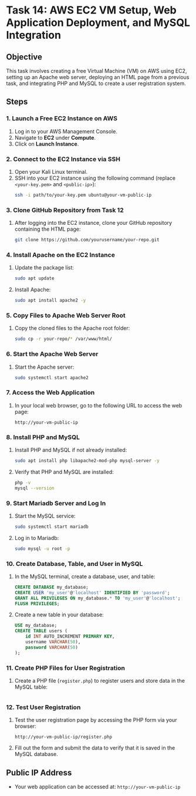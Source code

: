 # Task 14: AWS EC2 VM Setup, Web Application Deployment, and MySQL Integration

## Objective
This task involves creating a free Virtual Machine (VM) on AWS using EC2, setting up an Apache web server, deploying an HTML page from a previous task, and integrating PHP and MySQL to create a user registration system.

## Steps
### 1. Launch a Free EC2 Instance on AWS
1. Log in to your AWS Management Console.
2. Navigate to **EC2** under **Compute**.
3. Click on **Launch Instance**.

### 2. Connect to the EC2 Instance via SSH
1. Open your Kali Linux terminal.
2. SSH into your EC2 instance using the following command (replace `<your-key.pem>` and `<public-ip>`):
   ```bash
   ssh -i path/to/your-key.pem ubuntu@your-vm-public-ip
   ```
### 3. Clone GitHub Repository from Task 12
1. After logging into the EC2 instance, clone your GitHub repository containing the HTML page:
   ```bash
   git clone https://github.com/yourusername/your-repo.git
   ```
### 4. Install Apache on the EC2 Instance
1. Update the package list:
   ```bash
   sudo apt update
   ```
2. Install Apache:
   ```bash
   sudo apt install apache2 -y
   ```

### 5. Copy Files to Apache Web Server Root
1. Copy the cloned files to the Apache root folder:
   ```bash
   sudo cp -r your-repo/* /var/www/html/
   ```

### 6. Start the Apache Web Server
1. Start the Apache server:
   ```bash
   sudo systemctl start apache2
   ```

### 7. Access the Web Application
1. In your local web browser, go to the following URL to access the web page:
   ```
   http://your-vm-public-ip
   ```
### 8. Install PHP and MySQL
1. Install PHP and MySQL if not already installed:
   ```bash
   sudo apt install php libapache2-mod-php mysql-server -y
   ```
2. Verify that PHP and MySQL are installed:
   ```bash
   php -v
   mysql --version
   ```

### 9. Start Mariadb Server and Log In
1. Start the MySQL service:
   ```bash
   sudo systemctl start mariadb
   ```
2. Log in to Mariadb:
   ```bash
   sudo mysql -u root -p
   ```

### 10. Create Database, Table, and User in MySQL
1. In the MySQL terminal, create a database, user, and table:
   ```sql
   CREATE DATABASE my_database;
   CREATE USER 'my_user'@'localhost' IDENTIFIED BY 'password';
   GRANT ALL PRIVILEGES ON my_database.* TO 'my_user'@'localhost';
   FLUSH PRIVILEGES;
   ```
2. Create a new table in your database:
   ```sql
   USE my_database;
   CREATE TABLE users (
       id INT AUTO_INCREMENT PRIMARY KEY,
       username VARCHAR(50),
       password VARCHAR(50)
   );
   ```

### 11. Create PHP Files for User Registration
1. Create a PHP file (`register.php`) to register users and store data in the MySQL table:
   ```

### 12. Test User Registration
1. Test the user registration page by accessing the PHP form via your browser:
   ```
   http://your-vm-public-ip/register.php
   ```
2. Fill out the form and submit the data to verify that it is saved in the MySQL database.


## Public IP Address
- Your web application can be accessed at: `http://your-vm-public-ip`
